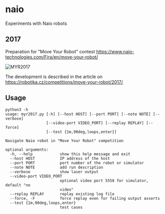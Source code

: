 # naio
Experiments with Naio robots

## 2017 

Preparation for "Move Your Robot" contest
https://www.naio-technologies.com/Fira/en/move-your-robot/

![MYR2017](https://robotika.cz/competitions/move-your-robot/2017/world2.jpg)

The development is described in the article on
https://robotika.cz/competitions/move-your-robot/2017/

## Usage

```
python3 -h
usage: myr2017.py [-h] [--host HOST] [--port PORT] [--note NOTE] [--verbose]
                  [--video-port VIDEO_PORT] [--replay REPLAY] [--force]
                  [--test {1m,90deg,loops,enter}]

Navigate Naio robot in "Move Your Robot" competition

optional arguments:
  -h, --help            show this help message and exit
  --host HOST           IP address of the host
  --port PORT           port number of the robot or simulator
  --note NOTE           add run description
  --verbose             show laser output
  --video-port VIDEO_PORT
                        optional video port 5558 for simulator, default "no
                        video"
  --replay REPLAY       replay existing log file
  --force, -F           force replay even for failing output asserts
  --test {1m,90deg,loops,enter}
                        test cases
```

